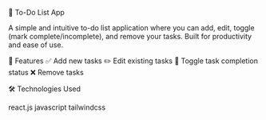 📝 To-Do List App

A simple and intuitive to-do list application where you can add, edit, toggle (mark complete/incomplete), and remove your tasks. Built for productivity and ease of use.

🚀 Features
✅ Add new tasks
✏️ Edit existing tasks
🔄 Toggle task completion status
❌ Remove tasks


🛠️ Technologies Used

react.js
javascript
tailwindcss
